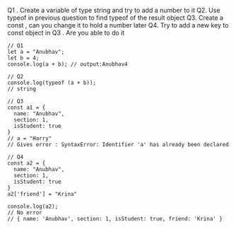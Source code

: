 Q1 . Create a variable of type string and try to add a number to it
Q2. Use typeof in previous question to find typeof of the result object
Q3. Create a const , can you change it to hold a number later
Q4. Try to add a new key to const object in Q3 . Are you able to do it

```
// Q1 
let a = "Anubhav";
let b = 4;
console.log(a + b); // output:Anubhav4

// Q2 
console.log(typeof (a + b));
// string

// Q3
const a1 = {
  name: "Anubhav",
  section: 1,
  isStudent: true
}
// a = "Harry"
// Gives error : SyntaxError: Identifier 'a' has already been declared

// Q4
const a2 = {
  name: "Anubhav",
  section: 1,
  isStudent: true
}
a2['friend'] = "Krina"

console.log(a2);
// No error
// { name: 'Anubhav', section: 1, isStudent: true, friend: 'Krina' }


```